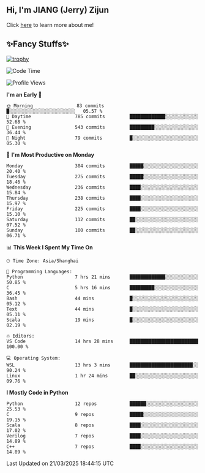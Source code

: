 ## Hi, I'm JIANG (Jerry) Zijun

Click [here](https://jzjerry.github.io/about/) to learn more about me!

## ✨Fancy Stuffs✨
[![trophy](https://github-profile-trophy.vercel.app/?username=jzjerry&theme=onedark)](https://github.com/ryo-ma/github-profile-trophy)
<!--START_SECTION:waka-->
![Code Time](http://img.shields.io/badge/Code%20Time-1%2C145%20hrs%2014%20mins-blue)

![Profile Views](http://img.shields.io/badge/Profile%20Views-3-blue)

**I'm an Early 🐤** 

```text
🌞 Morning                83 commits          █░░░░░░░░░░░░░░░░░░░░░░░░   05.57 % 
🌆 Daytime                785 commits         █████████████░░░░░░░░░░░░   52.68 % 
🌃 Evening                543 commits         █████████░░░░░░░░░░░░░░░░   36.44 % 
🌙 Night                  79 commits          █░░░░░░░░░░░░░░░░░░░░░░░░   05.30 % 
```
📅 **I'm Most Productive on Monday** 

```text
Monday                   304 commits         █████░░░░░░░░░░░░░░░░░░░░   20.40 % 
Tuesday                  275 commits         █████░░░░░░░░░░░░░░░░░░░░   18.46 % 
Wednesday                236 commits         ████░░░░░░░░░░░░░░░░░░░░░   15.84 % 
Thursday                 238 commits         ████░░░░░░░░░░░░░░░░░░░░░   15.97 % 
Friday                   225 commits         ████░░░░░░░░░░░░░░░░░░░░░   15.10 % 
Saturday                 112 commits         ██░░░░░░░░░░░░░░░░░░░░░░░   07.52 % 
Sunday                   100 commits         ██░░░░░░░░░░░░░░░░░░░░░░░   06.71 % 
```


📊 **This Week I Spent My Time On** 

```text
🕑︎ Time Zone: Asia/Shanghai

💬 Programming Languages: 
Python                   7 hrs 21 mins       █████████████░░░░░░░░░░░░   50.85 % 
C                        5 hrs 16 mins       █████████░░░░░░░░░░░░░░░░   36.45 % 
Bash                     44 mins             █░░░░░░░░░░░░░░░░░░░░░░░░   05.12 % 
Text                     44 mins             █░░░░░░░░░░░░░░░░░░░░░░░░   05.11 % 
Scala                    19 mins             █░░░░░░░░░░░░░░░░░░░░░░░░   02.19 % 

🔥 Editors: 
VS Code                  14 hrs 28 mins      █████████████████████████   100.00 % 

💻 Operating System: 
WSL                      13 hrs 3 mins       ███████████████████████░░   90.24 % 
Linux                    1 hr 24 mins        ██░░░░░░░░░░░░░░░░░░░░░░░   09.76 % 
```

**I Mostly Code in Python** 

```text
Python                   12 repos            ██████░░░░░░░░░░░░░░░░░░░   25.53 % 
C                        9 repos             █████░░░░░░░░░░░░░░░░░░░░   19.15 % 
Scala                    8 repos             ████░░░░░░░░░░░░░░░░░░░░░   17.02 % 
Verilog                  7 repos             ████░░░░░░░░░░░░░░░░░░░░░   14.89 % 
C++                      7 repos             ████░░░░░░░░░░░░░░░░░░░░░   14.89 % 
```




 Last Updated on 21/03/2025 18:44:15 UTC
<!--END_SECTION:waka-->
